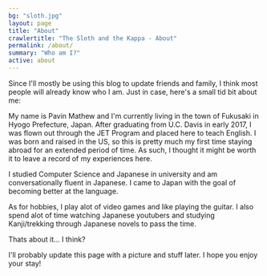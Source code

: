 ```yaml
---
bg: "sloth.jpg"
layout: page
title: "About"
crawlertitle: "The Sloth and the Kappa - About"
permalink: /about/
summary: "Who am I?"
active: about
---
```


Since I'll mostly be using this blog to update friends and family, I think most people will already know who I am. Just in case, here's a small tid bit about me:

My name is Pavin Mathew and I'm currently living in the town of Fukusaki in Hyogo Prefecture, Japan. After graduating from U.C. Davis in early 2017, I was flown out through the JET Program and placed here to teach English. I was born and raised in the US, so this is pretty much my first time staying abroad for an extended period of time. As such, I thought it might be worth it to leave a record of my experiences here.

I studied Computer Science and Japanese in university and am conversationally fluent in Japanese. I came to Japan with the goal of becoming better at the language.

As for hobbies, I play alot of video games and like playing the guitar. I also spend alot of time watching Japanese youtubers and studying Kanji/trekking through Japanese novels to pass the time.

Thats about it... I think?

I'll probably update this page with a picture and stuff later.
I hope you enjoy your stay!